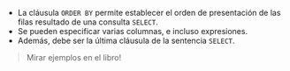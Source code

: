 
- La cláusula `ORDER BY` permite establecer el orden de presentación de las filas resultado de una consulta `SELECT`.
- Se pueden especificar varias columnas, e incluso expresiones.
- Además, debe ser la última cláusula de la sentencia `SELECT`.

> Mirar ejemplos en el libro!

